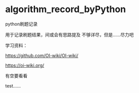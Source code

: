# algorithm_record_byPython
python刷题记录


用于记录刷题结果，间或会有思路提及
不够详尽，但是……尽力吧







学习资料：

https://github.com/OI-wiki/OI-wiki/

https://oi-wiki.org/

有空要看看

test……